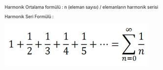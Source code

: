 Harmonik Ortalama formülü : n (eleman sayısı) / elemanların harmonik serisi

Harmonik Seri Formülü :

![harmonic_series.gif](harmonic_series.gif)